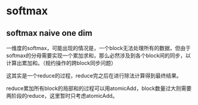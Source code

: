 # softmax

## softmax naive one dim

一维度的softmax，可能出现的情况是，一个block无法处理所有的数据，但由于softmax的分母需要实现一个累加求和，那么必然涉及到各个block间的同步，以计算出累加和。（规约操作的跨block同步问题）

这其实是一个reduce的过程，reduce完之后在进行除法计算得到最终结果。

reduce累加所有block的局部和的过程可以用atomicAdd，block数量过大则需要两阶段的reduce，这里暂时只考虑atomicAdd。

